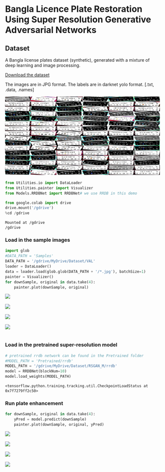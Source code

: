 # Bangla Licence Plate Restoration Using Super Resolution Generative Adversarial Networks
## Dataset

A Bangla license plates dataset (synthetic), generated with a mixture of deep learning and image processing.

[Download the dataset](https://github.com/zabir-nabil/bangla-synthetic-license-plates/)

The images are in JPG format. The labels are in darknet yolo format. [.txt, .data, .names]

![Samples](/Samples/dataset.jpg)
<div class="cell code" id="BNlclbC6yXne">

``` python
from Utilities.io import DataLoader
from Utilities.painter import Visualizer
from Models.RRDBNet import RRDBNet# we use RRDB in this demo
```

</div>

<div class="cell code" data-colab="{&quot;base_uri&quot;:&quot;https://localhost:8080/&quot;}" id="xnfLpU80iP5M" data-outputId="3bd78aa7-5054-4eef-d5f5-26fdb3901006">

``` python
from google.colab import drive
drive.mount('/gdrive')
%cd /gdrive
```

<div class="output stream stdout">

    Mounted at /gdrive
    /gdrive

</div>

</div>

<div class="cell markdown" id="nYZIRiBYyXnj">

### Load in the sample images

</div>

<div class="cell code" data-colab="{&quot;height&quot;:813,&quot;base_uri&quot;:&quot;https://localhost:8080/&quot;}" id="gcApcEuJyXnl" data-outputId="53c33cd2-5c7d-48ce-8a92-54141e22ddc5">

``` python
import glob
#DATA_PATH = 'Samples'
DATA_PATH = '/gdrive/MyDrive/Dataset/VAL'
loader = DataLoader()
data = loader.load(glob.glob(DATA_PATH + '/*.jpg'), batchSize=1)
painter = Visualizer()
for downSample, original in data.take(4):
    painter.plot(downSample, original)
```

<div class="output display_data">

![](f211e0a2aa6b0b2091ff89d6123d14bf1cf8dee5.png)

</div>

<div class="output display_data">

![](e3df91ee1ba52880406991cd7f64493ef499d6a3.png)

</div>

<div class="output display_data">

![](5770eb02c76b69651eccdcde83fc02aa9cb818ca.png)

</div>

<div class="output display_data">

![](30bf213a069cbb8587a49e6ea404acdfec0ab312.png)

</div>

</div>

<div class="cell code" id="VajnA9PA-CVs">

``` python
```

</div>

<div class="cell markdown" id="eSjo1W7JyXnn">

### Load in the pretrained super-resolution model

</div>

<div class="cell code" data-colab="{&quot;base_uri&quot;:&quot;https://localhost:8080/&quot;}" id="XmXtQ6WEyXnn" data-outputId="40404df6-74a9-4a80-af7f-4e3aa699e997">

``` python
# pretrained rrdb network can be found in the Pretrained folder
#MODEL_PATH = 'Pretrained/rrdb'
MODEL_PATH = '/gdrive/MyDrive/Dataset/RSGAN_M/rrdb'
model = RRDBNet(blockNum=10)
model.load_weights(MODEL_PATH)
```

<div class="output execute_result" data-execution_count="5">

    <tensorflow.python.training.tracking.util.CheckpointLoadStatus at 0x7f7279ff2c50>

</div>

</div>

<div class="cell markdown" id="czW31pYMyXno">

### Run plate enhancement

</div>

<div class="cell code" data-colab="{&quot;height&quot;:597,&quot;base_uri&quot;:&quot;https://localhost:8080/&quot;}" id="zHTBhifayXno" data-outputId="2898ee91-b6ef-47c1-ec53-2f939c137c81">

``` python
for downSample, original in data.take(4):
    yPred = model.predict(downSample)
    painter.plot(downSample, original, yPred)
```

<div class="output display_data">

![](d1743b66171afaeb9afa735090f8eb56f827e670.png)

</div>

<div class="output display_data">

![](0544983403ad2b4d685882874bc6483d407eead8.png)

</div>

<div class="output display_data">

![](286e3ea0b980921575e17713c5d9e10a62f0ee09.png)

</div>

<div class="output display_data">

![](59b39de234d445a662fe54c39dbb04666c52095b.png)

</div>

</div>

<div class="cell code" id="twd4LI1qyXnp">

``` python
```

</div>
